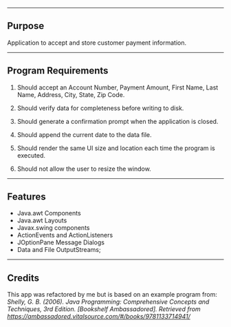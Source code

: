 ----
## Purpose
Application to accept and store customer payment information.

----
## Program Requirements

1. Should accept an Account Number, Payment Amount, First Name, Last Name, Address, City, State, Zip Code.

2. Should verify data for completeness before writing to disk.

3. Should generate a confirmation prompt when the application is closed.

4. Should append the current date to the data file.

5. Should render the same UI size and location each time the program is executed.

6. Should not allow the user to resize the window.

----
## Features

* Java.awt Components
* Java.awt Layouts
* Javax.swing components
* ActionEvents and ActionListeners
* JOptionPane Message Dialogs
* Data and File OutputStreams;

----
## Credits
This app was refactored by me but is based on an example program from:
*Shelly, G. B. (2006). Java Programming: Comprehensive Concepts and Techniques, 3rd Edition. [Bookshelf Ambassadored]. Retrieved from https://ambassadored.vitalsource.com/#/books/9781133714941/*